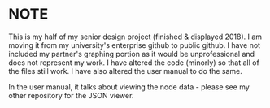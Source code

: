 # NOTE

This is my half of my senior design project (finished & displayed 2018). I am moving it from my university's enterprise github to public github. I have not included my partner's graphing portion as it would be unprofessional and does not represent my work. I have altered the code (minorly) so that all of the files still work. I have also altered the user manual to do the same.

In the user manual, it talks about viewing the node data - please see my other repository for the JSON viewer. 
